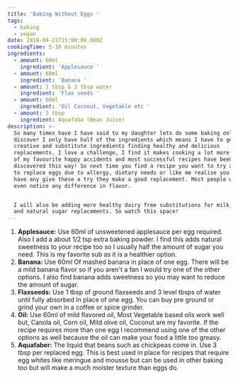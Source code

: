 ```yaml
---
title: 'Baking Without Eggs '
tags:
  - baking
  - vegan
date: 2018-04-21T15:00:00.000Z
cookingTime: 5-10 minutes
ingredients:
  - amount: 60ml
    ingredient: 'Applesauce '
  - amount: 60ml
    ingredient: 'Banana '
  - amount: 1 tbsp & 3 tbsp water
    ingredient: 'Flax seeds '
  - amount: 60ml
    ingredient: 'Oil Coconut, Vegetable etc '
  - amount: 3 tbsp
    ingredient: Aquafaba (Bean Juice)
description: >-
  So many times have I have said to my daughter lets do some baking only to
  discover I only have half of the ingredients which means I have to get
  creative and substitute ingredients finding healthy and delicious
  replacements. I love a challenge, I find it makes cooking a lot more fun. Some
  of my favourite happy accidents and most successful recipes have been
  discovered this way! So next time you find a recipe you want to try and want
  to replace eggs due to allergy, dietary needs or like me realise you don't
  have any give these a try they make a good replacement. Most people wouldn't
  even notice any difference in flavor. 


  I will also be adding more healthy dairy free substitutions for milk, butter
  and natural sugar replacements. So watch this space!
---
```

1. **Applesauce:** Use 60ml of unsweetened applesauce per egg required. Also I add a about 1/2 tsp extra baking powder. I find this adds natural sweetness to your recipe too so I usually half the amount of sugar you need. This is my favorite sub as it is a healthier option. 
2. **Banana:** Use 60ml Of mashed banana in place of one egg. There will be a mild banana flavor so if you aren't a fan I would try one of the other options. I also find banana adds sweetness so you may want to reduce the amount of sugar.
3. **Flaxseeds:** Use 1 tbsp of ground flaxseeds and 3 level tbsps of water until fully absorbed In place of one egg. You can buy pre ground or grind your own in a coffee or spice grinder. 
4. **Oil:** Use 60ml of mild flavored oil, Most Vegetable based oils work well but, Canola oil, Corn oil, Mild olive oil, Coconut are my favorite. If the recipe requires more than one egg I recommend using one of the other options as well because the oil can make your food a little too greasy. 
5. **Aquafaber:** The liquid that beans such as chickpeas come in. Use 3 tbsp per replaced egg. This is best used in place for recipes that require egg whites like meringue and mousse but can be used in other baking too but will make a much moister texture than eggs do.
